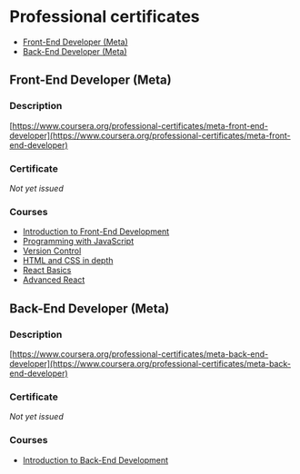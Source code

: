 <!-- omit in toc -->
# Professional certificates

- [Front-End Developer (Meta)](#front-end-developer-meta)
- [Back-End Developer (Meta)](#back-end-developer-meta)

## Front-End Developer (Meta)

<!-- omit in toc -->
### Description

[https://www.coursera.org/professional-certificates/meta-front-end-developer](https://www.coursera.org/professional-certificates/meta-front-end-developer)

<!-- omit in toc -->
### Certificate

*Not yet issued*

<!-- omit in toc -->
### Courses

- [Introduction to Front-End Development](https://www.coursera.org/account/accomplishments/records/65ENNUWMS2L3)
- [Programming with JavaScript](https://www.coursera.org/account/accomplishments/records/C649GETGFY22)
- [Version Control](https://www.coursera.org/account/accomplishments/records/UXYPSMTYUTAP)
- [HTML and CSS in depth](https://www.coursera.org/account/accomplishments/records/WJ8J5SY7T4E6)
- [React Basics](https://www.coursera.org/account/accomplishments/records/5BKDSZTH8PMS)
- [Advanced React](https://www.coursera.org/account/accomplishments/records/T4ENXQ7P4AG4)

## Back-End Developer (Meta)

<!-- omit in toc -->
### Description

[https://www.coursera.org/professional-certificates/meta-back-end-developer](https://www.coursera.org/professional-certificates/meta-back-end-developer)

<!-- omit in toc -->
### Certificate

*Not yet issued*

<!-- omit in toc -->
### Courses

- [Introduction to Back-End Development](https://www.coursera.org/account/accomplishments/records/6H3RNVJUP5Q8)